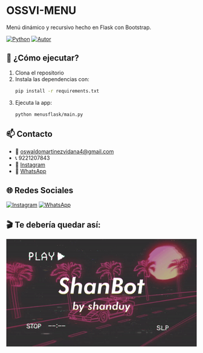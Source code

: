 
# OSSVI-MENU

Menú dinámico y recursivo hecho en Flask con Bootstrap.

[![Python](https://img.shields.io/badge/PYTHON-blue?style=for-the-badge&logo=python&logoColor=white)](https://www.python.org/)
[![Autor](https://img.shields.io/badge/AUTOR-Oswaldo%20Martínez%20Vidaña-FFD700?style=for-the-badge)](#)

## 🚀 ¿Cómo ejecutar?
1. Clona el repositorio
2. Instala las dependencias con:
   ```bash
   pip install -r requirements.txt
   ```
3. Ejecuta la app:
   ```bash
   python menusflask/main.py
   ```

## 📫 Contacto
- 📧 oswaldomartinezvidana4@gmail.com  
- 📞 9221207843  
- 📱 [Instagram](https://www.instagram.com/ossvi_1.0/)  
- 💬 [WhatsApp](https://wa.me/5219221207843)

## 🌐 Redes Sociales

[![Instagram](https://img.shields.io/badge/INSTAGRAM-E4405F?style=for-the-badge&logo=instagram&logoColor=white)](https://www.instagram.com/ossvi_1.0/)
[![WhatsApp](https://img.shields.io/badge/WHATSAPP-25D366?style=for-the-badge&logo=whatsapp&logoColor=white)](https://wa.me/5219221207843)

## 🎬 Te debería quedar así:

[![Ver ejemplo](assets/ossvi-menu.gif)](assets/Menu.mp4)
